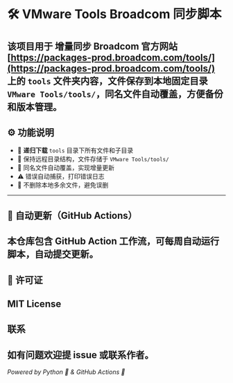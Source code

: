 # 🛠️ VMware Tools Broadcom 同步脚本
该项目用于 **增量同步** Broadcom 官方网站 [https://packages-prod.broadcom.com/tools/](https://packages-prod.broadcom.com/tools/) 上的 `tools` 文件夹内容，文件保存到本地固定目录 `VMware Tools/tools/`，同名文件自动覆盖，方便备份和版本管理。
---
## ⚙️ 功能说明
- 🔄 **递归下载** `tools` 目录下所有文件和子目录  
- 📂 保持远程目录结构，文件存储于 `VMware Tools/tools/`  
- 🔁 同名文件自动覆盖，实现增量更新  
- ⚠️ 错误自动捕获，打印错误日志  
- 🚫 不删除本地多余文件，避免误删  
---
## 📅 自动更新（GitHub Actions）
本仓库包含 GitHub Action 工作流，可每周自动运行脚本，自动提交更新。
---
## 📜 许可证
MIT License
---
## 联系
如有问题欢迎提 issue 或联系作者。
---
*Powered by Python 🐍 & GitHub Actions 🤖*


